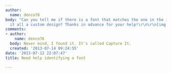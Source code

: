```yaml
---
author:
  name: denco76
body: "Can you tell me if there is a font that matches the one in the image, or is
  it all a custom design? Thanks in advance for your help!\r\n\r\n[img:sites/default/files/old-images/vbulllogo_3604.gif]"
comments:
- author:
    name: denco76
  body: Never mind, I found it. It's called Capture It.
  created: '2013-07-14 09:24:55'
date: '2013-07-12 22:07:47'
title: Need help identifying a font

---
```

